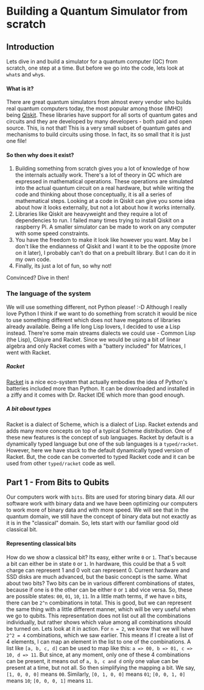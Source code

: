 # Building a Quantum Simulator from scratch

## Introduction
Lets dive in and build a simulator for a quantum computer (QC) from scratch, one step at a time. But before we go into the code, lets look at `what`s and `why`s.

#### What is it?
There are great quantum simulators from almost every vendor who builds real quantum computers today, the most popular among those (IMHO) being [Qiskit](https://www.ibm.com/quantum/qiskit). These libraries have
support for all sorts of quantum gates and circuits and they are developed by many developers - both paid and open source. This, is not that! This is a very small subset of quantum gates and mechanisms to build
circuits using those. In fact, its so small that it is just one file! 

#### So then why does it exist?
1. Building something from scratch gives you a lot of knowledge of how the internals actually work. There's a lot of theory in QC which are expressed in mathematical operations. These operations are simulated into the actual quantum circuit on a real hardware, but while writing the code and thinking about those conceptually, it is all a series of mathematical steps. Looking at a code in Qiskit can give you some idea about how it looks externally, but not a lot about how it works internally.
2. Libraries like Qiskit are heavyweight and they require a lot of dependencies to run. I failed many times trying to install Qiskit on a raspberry Pi. A smaller simulator can be made to work on any computer with some speed constraints.
3. You have the freedom to make it look like however you want. May be I don't like the endianness of Qiskit and I want it to be the opposite (more on it later), I probably can't do that on a prebuilt library. But I can do it in my own code.
4. Finally, its just a lot of fun, so why not!

Convinced? Dive in then!

### The language of the system
We will use something different, not Python please! :-D Although I really love Python I think if we want to do something from scratch it would be nice to use something different which does not have megatons of libraries already available.
Being a life long Lisp lovers, I decided to use a Lisp instead. There're some main streams dialects we could use - Common Lisp (the Lisp), Clojure and Racket. Since we would be using a bit of linear algebra and only Racket comes with a "battery included" for Matrices, I went with Racket.

##### Racket
[Racket](https://racket-lang.org/) is a nice eco-system that actually embodies the idea of Python's batteries included more than Python. It can be downloaded and installed in a ziffy and it comes with Dr. Racket IDE which more than good enough.

##### A bit about types
Racket is a dialect of Scheme, which is a dialect of Lisp. Racket extends and adds many more concepts on top of a typical Scheme distribution. One of these new features is the concept of sub languages. Racket by default is a dynamically typed language but one of the sub languages is a `typed/racket`. However, here we have stuck to the default dynamically typed
version of Racket. But, the code can be converted to typed Racket code and it can be used from other `typed/racket` code as well.

## Part 1 - From Bits to Qubits

Our computers work with `bits`. Bits are used for storing binary data. All our software work with binary data and we have been optimizing our computers to work more of binary data and with more speed. We will see that in the quantum domain, we still have the concept of binary data but not exactly as it is in the "classical" domain. So, lets start with our familiar good old classical bit.

#### Representing classical bits
How do we show a classical bit? Its easy, either write `0` or `1`. That's because a bit can either be in state `0` or `1`. In hardware, this could be that a 5 volt charge can represent 1 and 0 volt can represent 0. Current hardware and SSD disks are much advanced, but the basic concept is the same. What about two bits? Two bits can be in various different combinations of states, because if one is `0` the other can be either `0` or `1` abd vice versa. So, these are possible states: `00`, `01`, `10`, `11`. In a little math terms, if we have `n` bits, there can be `2^n` combinations in total. This is good, but we can represent the same thing with a little different manner, which will be very useful when we go to qubits. This representation does not list out all the combinations individually, but rather shows which value among all combinations should be turned on. Lets look at it in action. For `n = 2`, we know that we will have `2^2 = 4` combinations, which we saw earlier. This means if I create a list of 4 elements, I can map an element in the list to one of the combinations. A list like `[a, b, c, d]` can be used to map like this: `a => 00, b => 01, c => 10, d => 11`. But since, at any moment, only one of these 4 combinations can be present, it means out of `a, b, c and d` only one value can be present at a time, but not all. So then simplifying the mapping a bit. We say, `[1, 0, 0, 0]` means `00`. Similarly, `[0, 1, 0, 0]` means `01`; `[0, 0, 1, 0]` means `10`; `[0, 0, 0, 1]` means `11`. 








